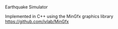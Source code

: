 Earthquake Simulator

Implemented in C++ using the MinGfx graphics library https://github.com/ivlab/MinGfx
